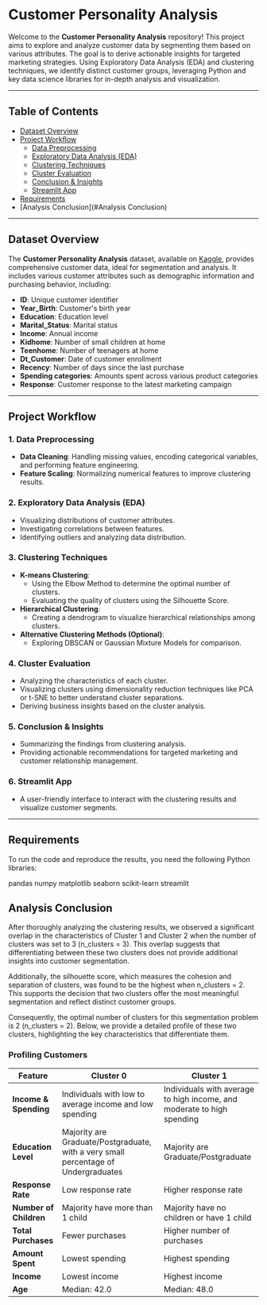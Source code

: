 # Customer Personality Analysis

Welcome to the **Customer Personality Analysis** repository! This project aims to explore and analyze customer data by segmenting them based on various attributes. The goal is to derive actionable insights for targeted marketing strategies. Using Exploratory Data Analysis (EDA) and clustering techniques, we identify distinct customer groups, leveraging Python and key data science libraries for in-depth analysis and visualization.

---

## Table of Contents

- [Dataset Overview](#dataset-overview)
- [Project Workflow](#project-workflow)
  - [Data Preprocessing](#data-preprocessing)
  - [Exploratory Data Analysis (EDA)](#exploratory-data-analysis-eda)
  - [Clustering Techniques](#clustering-techniques)
  - [Cluster Evaluation](#cluster-evaluation)
  - [Conclusion & Insights](#conclusion--insights)
  - [Streamlit App](#streamlit-app)
- [Requirements](#requirements)
- [Analysis Conclusion](#Analysis Conclusion)

---

## Dataset Overview

The **Customer Personality Analysis** dataset, available on [Kaggle](https://www.kaggle.com/datasets/imakash3011/customer-personality-analysis), provides comprehensive customer data, ideal for segmentation and analysis. It includes various customer attributes such as demographic information and purchasing behavior, including:

- **ID**: Unique customer identifier
- **Year_Birth**: Customer's birth year
- **Education**: Education level
- **Marital_Status**: Marital status
- **Income**: Annual income
- **Kidhome**: Number of small children at home
- **Teenhome**: Number of teenagers at home
- **Dt_Customer**: Date of customer enrollment
- **Recency**: Number of days since the last purchase
- **Spending categories**: Amounts spent across various product categories
- **Response**: Customer response to the latest marketing campaign

---

## Project Workflow

### 1. Data Preprocessing
   - **Data Cleaning**: Handling missing values, encoding categorical variables, and performing feature engineering.
   - **Feature Scaling**: Normalizing numerical features to improve clustering results.

### 2. Exploratory Data Analysis (EDA)
   - Visualizing distributions of customer attributes.
   - Investigating correlations between features.
   - Identifying outliers and analyzing data distribution.

### 3. Clustering Techniques
   - **K-means Clustering**:
     - Using the Elbow Method to determine the optimal number of clusters.
     - Evaluating the quality of clusters using the Silhouette Score.
   - **Hierarchical Clustering**:
     - Creating a dendrogram to visualize hierarchical relationships among clusters.
   - **Alternative Clustering Methods (Optional)**:
     - Exploring DBSCAN or Gaussian Mixture Models for comparison.

### 4. Cluster Evaluation
   - Analyzing the characteristics of each cluster.
   - Visualizing clusters using dimensionality reduction techniques like PCA or t-SNE to better understand cluster separations.
   - Deriving business insights based on the cluster analysis.

### 5. Conclusion & Insights
   - Summarizing the findings from clustering analysis.
   - Providing actionable recommendations for targeted marketing and customer relationship management.

### 6. Streamlit App
   - A user-friendly interface to interact with the clustering results and visualize customer segments.

---

## Requirements

To run the code and reproduce the results, you need the following Python libraries:


pandas
numpy
matplotlib
seaborn
scikit-learn
streamlit

## Analysis Conclusion

After thoroughly analyzing the clustering results, we observed a significant overlap in the characteristics of Cluster 1 and Cluster 2 when the number of clusters was set to 3 (n_clusters = 3). This overlap suggests that differentiating between these two clusters does not provide additional insights into customer segmentation. 

Additionally, the silhouette score, which measures the cohesion and separation of clusters, was found to be the highest when n_clusters = 2. This supports the decision that two clusters offer the most meaningful segmentation and reflect distinct customer groups.

Consequently, the optimal number of clusters for this segmentation problem is 2 (n_clusters = 2). Below, we provide a detailed profile of these two clusters, highlighting the key characteristics that differentiate them.

### Profiling Customers

| Feature               | Cluster 0                             | Cluster 1                             |
|-----------------------|---------------------------------------|---------------------------------------|
| **Income & Spending** | Individuals with low to average income and low spending | Individuals with average to high income, and moderate to high spending |
| **Education Level**   | Majority are Graduate/Postgraduate, with a very small percentage of Undergraduates | Majority are Graduate/Postgraduate |
| **Response Rate**     | Low response rate                     | Higher response rate                  |
| **Number of Children**| Majority have more than 1 child       | Majority have no children or have 1 child |
| **Total Purchases**   | Fewer purchases                       | Higher number of purchases            |
| **Amount Spent**      | Lowest spending                       | Highest spending                      |
| **Income**            | Lowest income                         | Highest income                        |
| **Age**               | Median: 42.0                          | Median: 48.0                          |

